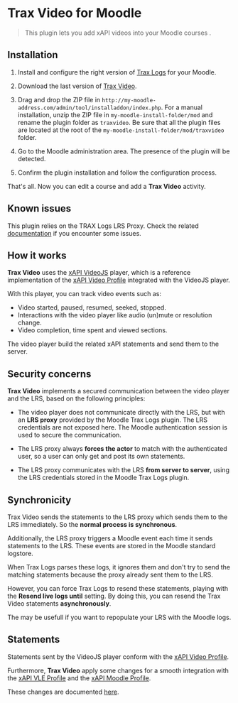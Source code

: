 # Trax Video for Moodle

> This plugin lets you add xAPI videos into your Moodle courses .


## Installation

1. Install and configure the right version of 
[Trax Logs](https://github.com/trax-project/moodle-trax-logs) for your Moodle.

2. Download the last version of [Trax Video](https://github.com/trax-project/moodle-trax-video/releases).

3. Drag and drop the ZIP file in `http://my-moodle-address.com/admin/tool/installaddon/index.php`. 
For a manual installation, unzip the ZIP file in `my-moodle-install-folder/mod` 
and rename the plugin folder as `traxvideo`. Be sure that all the plugin files 
are located at the root of the `my-moodle-install-folder/mod/traxvideo` folder.

4. Go to the Moodle administration area. The presence of the plugin will be detected.

5. Confirm the plugin installation and follow the configuration process.

That's all. Now you can edit a course and add a **Trax Video** activity.


## Known issues

This plugin relies on the TRAX Logs LRS Proxy. Check the related
[documentation](https://github.com/trax-project/moodle-trax-logs/blob/master/doc/install.md#lrs-proxy)
if you encounter some issues. 


## How it works

**Trax Video** uses the [xAPI VideoJS](https://github.com/jhaag75/xapi-videojs) player,
which is a reference implementation of the 
[xAPI Video Profile](https://liveaspankaj.gitbooks.io/xapi-video-profile/content/) 
integrated with the VideoJS player.

With this player, you can track video events such as:
- Video started, paused, resumed, seeked, stopped.
- Interactions with the video player like audio (un)mute or resolution change.
- Video completion, time spent and viewed sections.

The video player build the related xAPI statements and send them to the server.


## Security concerns

**Trax Video** implements a secured communication between the video player
and the LRS, based on the following principles:

- The video player does not communicate directly with the LRS, 
but with an **LRS proxy** provided by the Moodle Trax Logs plugin.
The LRS credentials are not exposed here.
The Moodle authentication session is used to secure the communication. 

- The LRS proxy always **forces the actor** to match with the authenticated user,
so a user can only get and post its own statements.

- The LRS proxy communicates with the LRS **from server to server**,
using the LRS credentials stored in the Moodle Trax Logs plugin.


## Synchronicity

Trax Video sends the statements to the LRS proxy which sends them to the LRS immediately.
So the **normal process is synchronous**.

Additionally, the LRS proxy triggers a Moodle event each time it sends statements to the LRS.
These events are stored in the Moodle standard logstore.

When Trax Logs parses these logs, it ignores them and don't try to send the matching statements
because the proxy already sent them to the LRS.

However, you can force Trax Logs to resend these statements, playing with the **Resend live logs until** setting. By doing this, you can resend the Trax Video statements **asynchronously**.

The may be usefull if you want to repopulate your LRS with the Moodle logs.


## Statements

Statements sent by the VideoJS player conform with the 
[xAPI Video Profile](https://liveaspankaj.gitbooks.io/xapi-video-profile/content/).

Furthermore, **Trax Video** apply some changes for a smooth integration
with the [xAPI VLE Profile](http://doc.xapi.fr/profiles/vle) 
and the [xAPI Moodle Profile](http://doc.xapi.fr/profiles/moodle).

These changes are documented [here](http://doc.xapi.fr/profiles/moodle/events_vid).



